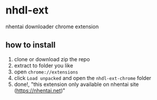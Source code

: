 # nhdl-ext
nhentai downloader chrome extension

## how to install
1. clone or download zip the repo
2. extract to folder you like
3. open `chrome://extensions`
4. click `Load unpacked` and open the `nhdl-ext-chrome` folder
5. done!, "this extension only available on nhentai site (https://nhentai.net)"
